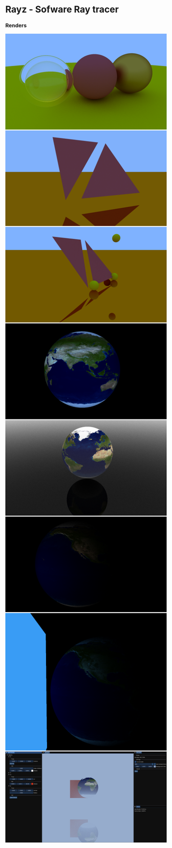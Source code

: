 # Rayz - Sofware Ray tracer

### Renders

![](renders/1.png)
![](renders/3.png)
![](renders/4.png)
![](renders/5.png)
![](renders/6.png)
![](renders/7.png)
![](renders/8.png)
![](renders/ui.png)
